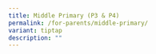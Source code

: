 ```yaml
---
title: Middle Primary (P3 & P4)
permalink: /for-parents/middle-primary/
variant: tiptap
description: ""
---
```

